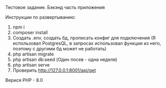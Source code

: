 Тестовое задание. Бэкэнд часть приложения 

Инструкции по развертыванию:
1. npm i
2. composer install
3. Создать .env, создать бд, прописать конфиг для подключения (Я использовал PostgresQL, в запросах использовал функции из него, поэтому с другими бд может не работать)
4. php artisan migrate
5. php artisan db:seed (Один посев - одна неделя)
6. php artisan serve
7. Проверить http://127.0.0.1:8001/api/get

Верися PHP - 8.0
